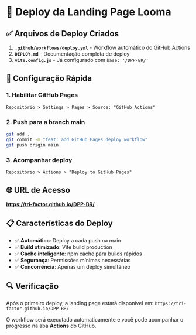 # 🚀 Deploy da Landing Page Looma

## ✅ Arquivos de Deploy Criados

1. **`.github/workflows/deploy.yml`** - Workflow automático do GitHub Actions
2. **`DEPLOY.md`** - Documentação completa de deploy
3. **`vite.config.js`** - Já configurado com `base: '/DPP-BR/'`

## 🔧 Configuração Rápida

### 1. Habilitar GitHub Pages
```
Repositório > Settings > Pages > Source: "GitHub Actions"
```

### 2. Push para a branch main
```bash
git add .
git commit -m "feat: add GitHub Pages deploy workflow"
git push origin main
```

### 3. Acompanhar deploy
```
Repositório > Actions > "Deploy to GitHub Pages"
```

## 🌐 URL de Acesso
**https://tri-factor.github.io/DPP-BR/**

## 📋 Características do Deploy

- ✅ **Automático**: Deploy a cada push na main
- ✅ **Build otimizado**: Vite build production
- ✅ **Cache inteligente**: npm cache para builds rápidos
- ✅ **Segurança**: Permissões mínimas necessárias
- ✅ **Concorrência**: Apenas um deploy simultâneo

## 🔍 Verificação

Após o primeiro deploy, a landing page estará disponível em:
`https://tri-factor.github.io/DPP-BR/`

O workflow será executado automaticamente e você pode acompanhar o progresso na aba **Actions** do GitHub.